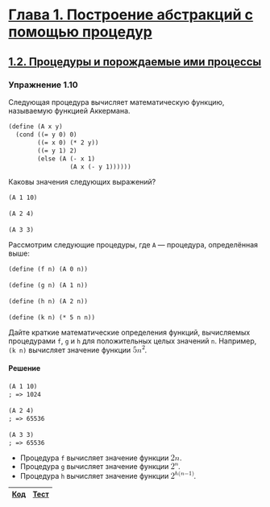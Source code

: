 # [Глава 1. Построение абстракций с помощью процедур](index.md#Глава-1-Построение-абстракций-с-помощью-процедур)
## [1.2. Процедуры и порождаемые ими процессы](index.md#12-Процедуры-и-порождаемые-ими-процессы)

### Упражнение 1.10
Следующая процедура вычисляет математическую функцию, называемую функцией
Аккермана.

```racket
(define (A x y)
  (cond ((= y 0) 0)
        ((= x 0) (* 2 y))
        ((= y 1) 2)
        (else (A (- x 1)
                 (A x (- y 1))))))
```

Каковы значения следующих выражений?

```racket
(A 1 10)

(A 2 4)

(A 3 3)
```

Рассмотрим следующие процедуры, где `A` — процедура, определённая выше:

```racket
(define (f n) (A 0 n))

(define (g n) (A 1 n))

(define (h n) (A 2 n))

(define (k n) (* 5 n n))
```

Дайте краткие математические определения функций, вычисляемых процедурами `f`,
`g` и `h` для положительных целых значений `n`. Например, `(k n)` вычисляет
значение функции ![Alt text](../../images/chapter01/exercise_1_10_1.gif).

#### Решение

```racket
(A 1 10)
; => 1024

(A 2 4)
; => 65536

(A 3 3)
; => 65536
```

- Процедура `f` вычисляет значение функции ![Alt text](../../images/chapter01/exercise_1_10_2.gif).
- Процедура `g` вычисляет значение функции ![Alt text](../../images/chapter01/exercise_1_10_3.gif).
- Процедура `h` вычисляет значение функции ![Alt text](../../images/chapter01/exercise_1_10_4.gif).

[Код](../../src/chapter01/exercise_1_10.rkt) | [Тест](../../test/chapter01/test_exercise_1_10.rkt)
--- | ---
